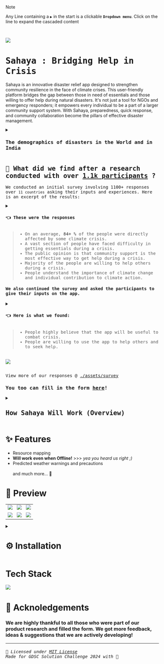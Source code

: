 >[!NOTE]
> Any Line containing a ` ▶ ` in the start is a clickable **`Dropdown menu`**. Click on the line to expand the cascaded content
<br>

![](https://github.com/sr2echa/sahaya/assets/65058816/560e2f35-633e-479b-b619-ad36d94d983b)

# <samp>Sahaya : Bridging Help in Crisis</samp>
Sahaya is an innovative disaster relief app designed to strengthen community resilience in the face of climate crises. This user-friendly platform bridges the gap between those in need of essentials and those willing to offer help during natural disasters. It's not just a tool for NGOs and emergency responders; it empowers every individual to be a part of a larger community support system. With Sahaya, preparedness, quick response, and community collaboration become the pillars of effective disaster management.

<samp>
<details>
  <summary> <h3> 
    
  The demographics of disasters in the **World** and in **India** 
    
  </h3> </summary>

  
  ![](https://github.com/sr2echa/sahaya/assets/65058816/be68c167-4163-4c50-a568-fb1995bb1dd6)


</details>
</samp>

<samp>
<summary> <h2>🔮 What did we find after a research conducted with over <ins>1.1k participants</ins> ?</h2> </summary>

We conducted an initial survey involving <kbd>1100+ responses</kbd> over <code>11 countries</code> asking their inputs and experiences. Here is an excerpt of the results:

<details>
<summary> <h4> 👈 These were the responses </h4> </summary>
<table>
  <tr>
    <td> <img src="./assets/survey/Q6.png"> </td>
    <td> <img src="./assets/survey/Q7.png"> </td>
  </tr>
    <tr>
        <td> <img src="./assets/survey/Q8.png"> </td>
        <td> <img src="./assets/survey/Q9.png"> </td>
    </tr>
    <tr>
        <td> <img src="./assets/survey/Q10.png"> </td>
        <td> <img src="./assets/survey/Q11.png"> </td>
    </tr>
    <tr>
        <td> <img src="./assets/survey/Q12.png"> </td>
        <td> <img src="./assets/survey/Q5.png"> </td>
</table>
</details>

> - On an average, <b> 84+ % </b> of the people were directly affected by some climate crisis. <br> 
> - A vast section of people have faced difficulty in getting essentials during a crisis. <br>
> - The public opinion is that community support is the most effective way to get help during a crisis. <br>
> - Majority of the people are willing to help others during a crisis. <br>
> - People understand the importance of climate change and individual contribution to climate action. <br>

<h4> We also continued the survey and asked the participants to give their inputs on the app. </h4>

<details>
<summary> <h4> 👈 Here is what we found: </h4> </summary>

<table>
  <tr>
    <td> <img src="./assets/survey/Q1.png"> </td>
    <td> <img src="./assets/survey/Q4.png"> </td>
    </tr>
</table>
</details>

> - People highly believe that the app will be useful to combat crisis. <br>
> - People are willing to use the app to help others and to seek help. <br>
<br>
<img src="https://github.com/sr2echa/sahaya/assets/65058816/ae8135c2-7eba-44a9-a98d-f0202426fbda" width=600 align=center>


<br> View more of our responses @ [./assets/survey](./assets/survey)

<h3> 
  
  You too can fill in the form [here](https://forms.gle/M3ubWpjqPQrtxnkh6)! 
  
</h3>
</samp>

<samp>
<details>
  <summary><h2> How Sahaya Will Work (Overview) </h2></summary>


  ![](https://github.com/sr2echa/sahaya/assets/65058816/a3a61616-6047-4973-97b0-da7f81a3c8aa)


</details>
</samp>


# ✨ Features
- Resource mapping
- **Will work even when Offline!** >>>  _yea you heard us right ;)_
- Predicted weather warnings and precautions <br><br>
and much more...  🤫

# 📱 Preview

<table>
  <tr>
    <td><img src="https://github.com/sr2echa/sahaya/assets/65058816/6ea2f6d7-70d1-4206-bc2b-58add2264b74"></td>
    <td><img src="https://github.com/sr2echa/sahaya/assets/65058816/6a4dbc9c-9198-4a29-9ffe-814277206b00"></td>
    <td><img src="https://github.com/sr2echa/sahaya/assets/65058816/78ef638a-f1f9-4242-b635-7779e2d3e711"></td>
  </tr>
  <tr>
    <td><img src="https://github.com/sr2echa/sahaya/assets/65058816/60502bc9-5ec9-4790-b042-bcdad9ebaa3c"></td>
    <td><img src="https://github.com/sr2echa/sahaya/assets/65058816/c7ba6e3a-4729-4955-85e3-a56a724bc521"></td>
    <td><img src="https://github.com/sr2echa/sahaya/assets/65058816/bdfb04df-c0f6-4dda-a943-3641eea23ae5"></td>
  </tr>
</table>




<details>
<summary>

# ⚙️ Installation
</summary>


### 📝 Prerequisites:

Ensure that you have the following tools and resources installed before using Sahaya:

1. **Flutter SDK** 
2. **Android Studio** 
3. **Python 3.6+** 
4. **Gemini API** .
5. **Google Cloud Platform (GCP) Account** 
6. **Firebase** 
7. **pnpm**


### 🪴 Usage:

Follow these steps to set up and run Sahaya:

#### 1. Clone the repository:

    git clone https://github.com/sr2echa/sahaya.git

#### 2. Navigate to the project directory:

    cd sahaya

#### 3. Install Flutter dependencies:

    flutter pub get

#### 4. Update `.env`
#### 5. Open a `emulator`

#### 6. Run the application:

    turbo dev
######    or with a filter for mobile:
    turbo dev --filter=mobile


**These steps will ensure a smooth setup and execution of Sahaya on your local machine**
</details>


# Tech Stack
</samp>

![](https://github.com/sr2echa/sahaya/assets/65058816/4cb4087d-f824-4b0f-b477-a41ad6a9312b)

# 🦄 Acknoledgements
### We are highly thankful to all those who were part of our product research and filled the form. We got more feedback, ideas & suggestions that we are actively developing!

--- 
<h6> <samp>

📜 Licensed under [MIT License](./LICENSE) <br>
 Made for GDSC Solution Challenge 2024 with 💖

</samp>
</h6>
